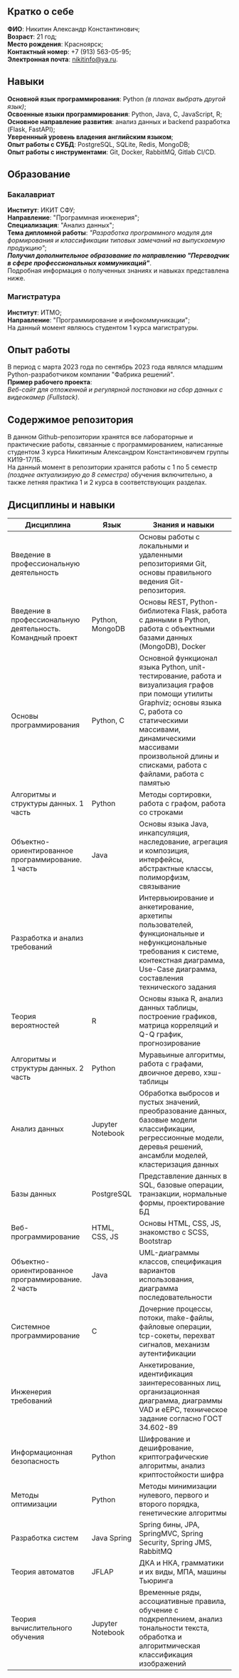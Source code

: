 ## Кратко о себе
**ФИО**: Никитин Александр Константинович;\
**Возраст**: 21 год;\
**Место рождения**: Красноярск;\
**Контактный номер**: +7 (913) 563-05-95;\
**Электронная почта**: nikitinfo@ya.ru.
## Навыки
**Основной язык программирования**: Python *(в планах выбрать другой язык)*;\
**Освоенные языки программирования**: Python, Java, C, JavaScript, R;\
**Основное направление развития**: анализ данных и backend разработка (Flask, FastAPI);\
**Увереннный уровень владения английским языком**;\
**Опыт работы с СУБД**: PostgreSQL, SQLite, Redis, MongoDB;\
**Опыт работы с инструментами**: Git, Docker, RabbitMQ, Gitlab CI/CD.
## Образование
### Бакалавриат
**Институт**: ИКИТ СФУ;\
**Направление**: "Программная инженерия";\
**Специализация**: "Анализ данных";\
**Тема дипломной работы**: *"Разработка программного модуля для формирования и классификации типовых замечаний на выпускаемую продукцию"*;\
***Получил дополнительное образование по направлению "Переводчик в сфере профессиональных коммуникаций"***. \
Подробная информация о полученных знаниях и навыках представлена ниже.
### Магистратура
**Институт**: ИТМО;\
**Направление**: "Программирование и инфокоммуникации";\
На данный момент являюсь студентом 1 курса магистратуры.
## Опыт работы
В период с марта 2023 года по сентябрь 2023 года являлся младшим Python-разработчиком компании "Фабрика решений".\
**Пример рабочего проекта**:\
*Веб-сайт для отложенной и регулярной постановки на сбор данных с видеокамер (Fullstack)*.  
## Содержимое репозитория
В данном Github-репозитории хранятся все лабораторные и практические работы, связанные с программированием, написанные студентом 3 курса Никитиным Александром Константиновичем группы КИ19-17/1Б.\
На данный момент в репозитории хранятся работы с 1 по 5 семестр *(позднее актуализирую до 8 семестра)* обучения включительно, а также летняя практика 1 и 2 курса в соответствующих разделах.
## Дисциплины и навыки
| Дисциплина                                                  	| Язык             	| Знания и навыки                                                                                                                                                                                                                         	|
|-------------------------------------------------------------	|------------------	|-----------------------------------------------------------------------------------------------------------------------------------------------------------------------------------------------------------------------------------------	|
| Введение в профессиональную деятельность                    	|                  	| Основы работы с локальными и удаленными репозиториями Git, основы правильного ведения Git-репозитория.                                                                                                                                  	|
| Введение в профессиональную  деятельность. Командный проект 	| Python, MongoDB  	| Основы REST, Python-библиотека Flask, работа с данными в Python, работа с объектными базами данных (MongoDB), Docker                                                                                                                            	|
| Основы программирования                                     	| Python, C        	| Основной функционал языка Python, unit-тестирование, работа и визуализация графов при помощи утилиты Graphviz; основы языка C, работа со статическими массивами, динамическими массивами произвольной длины и списками, работа с файлами, работа с памятью 	|
| Алгоритмы и структуры данных. 1 часть                       	| Python           	| Методы сортировки, работа с графом, работа со строками                                                                                                                                                                                  	|
| Объектно-ориентированное  программирование. 1 часть         	| Java             	| Основы языка Java, инкапсуляция, наследование, агрегация и композиция, интерфейсы, абстрактные классы, полиморфизм, связывание                                                                                                          	|
| Разработка и анализ требований                              	|                  	| Интервьюирование и анкетирование, архетипы пользователей, функциональные и нефункциональные требования к системе, контекстная диаграмма, Use-Case диаграмма, составления технического задания                                           	|
| Теория вероятностей                                         	| R                	| Основы языка R, анализ данных таблицы, построение графиков, матрица корреляций и Q-Q график, прогнозирование                                                                                                                            	|
| Алгоритмы и структуры данных. 2 часть                       	| Python           	| Муравьиные алгоритмы, работа с графами, двоичное дерево, хэш-таблицы                                                                                                                                                                    	|
| Анализ данных                                               	| Jupyter Notebook 	| Обработка выбросов и пустых значений, преобразование данных, базовые модели классификации, регрессионные модели, деревья решений, ансамбли моделей, кластеризация данных                                                                	|
| Базы данных                                                 	| PostgreSQL       	| Представление данных в SQL, базовые операции, транзакции, нормальные формы, проектирование БД                                                                                                                                           	|
| Веб-программирование                                        	| HTML, CSS, JS    	| Основы HTML, CSS, JS, знакомство с SCSS, Bootstrap                                                                                                                                                                                      	|
| Объектно-ориентированное  программирование. 2 часть         	| Java             	| UML-диаграммы классов, спецификация вариантов использования, диаграмма последовательности                                                                                                                                               	|
| Системное программирование                                  	| C                	| Дочерние процессы, потоки, make-файлы, файловые операции, tcp-сокеты, перехват сигналов, механизм аутентификации                                                                                                                        	|
| Инженерия требований                                        	|                  	| Анкетирование, идентификация заинтересованных лиц, организационная диаграмма, диаграммы VAD и eEPC, техническое задание согласно ГОСТ 34.602-89                                                                                         	|
| Информационная безопасность                                 	| Python           	| Шифрование и дешифрование, криптографические алгоритмы, анализ криптостойкости шифра                                                                                                                                                    	|
| Методы оптимизации                                          	| Python           	| Методы минимизации нулевого, первого и второго порядка, генетические алгоритмы                                                                                                                                                          	|
| Разработка систем                                           	| Java Spring      	| Spring бины, JPA, SpringMVC, Spring Security, Spring JMS, RabbitMQ                                                                                                                                                                                	|
| Теория автоматов                                            	| JFLAP            	| ДКА и НКА, грамматики и их виды, МПА, машины Тьюринга                                                                                                                                                                                   	|
| Теория вычислительного обучения                             	| Jupyter Notebook 	| Временные ряды, ассоциативные правила, обучение с подкреплением, анализ тональности текста, обработка и алгоритмическая классификация изображений                                                                                       	|

